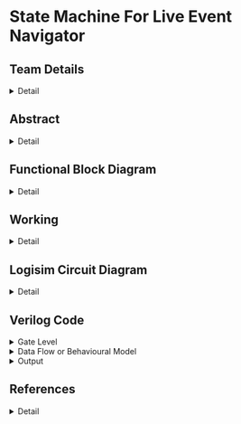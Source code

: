 # State Machine For Live Event Navigator

<!--First section-->
## Team Details
<details>
  <summary>Detail</summary>
  
  > Semester : 3rd Sem B. Tech. CSE

  > Section : S2 

  > Team ID : S2-T13

  > Member-1 : Bade V N R Mahi Tejesh Reddy , 231CS216 , badevnrmahitejeshreddy.231cs216@nitk.edu.in

  > Member-2 : Desu Sai Chaitanya , 231CS220 , saichaitanya.231cs220@nitk.edu.in

  > Member-3 : Lava Kumar Tentu , 231CS230 , lavakumartentu.231cs230@nitk.edu.in
</details>

<!--Second section-->

## Abstract
<details>
  <summary>Detail</summary>

  1. **Motivation**:
   There are situations where people do not know about the events happening and feel unsatisfied
after choosing an event to go to. This project aims for providing a clear blueprint of the event
by classifying all sub-events and problems that are faced in events. So, this event navigator
suggests the individual to proper event according to their interest. This makes the individual
more satisfied and enjoy the event.
This also helps the event manager to conduct further events based on the strength attended
to each event and tracking the major interest of people attending their events.

2. **Problem Statement**:
   Our project focused on building a state machine for live event navigator utilizing the con-
cepts of digital systems, aims for easy navigation between the events going on in a concert or
exhibition. This system puts forward an innovative solution to the individual by keeping them
conscious of the ongoing events through various mediums. It focuses on people’s satisfaction
and their experience towards the event.

3. **Features**:

   •  **Categorizing by event type**:</t>
   > Categorizing by event type helps in organizing events
into various groups based on their characteristics.
   
   •  **Switching between events**:
   > This feature allows individual to navigate between events
easily.

   •  **Seat Allotment**:
   > This dynamic allocation feature allows individual to identify current
availability of seats.
   
   •  **Ticketing system**:
   > This type of system facilitates tax payers and differentiates them
from others.
   
   •  **Time**:
   > Indicating the time helps the individual to know the current status of the event.
   
   •  **Emergency Alarm**:
   > Featuring emergency alarm helps the people to vacate the event
immediately during unfortunate disruptions.
   
   
</details>

## Functional Block Diagram
<details>
  <summary>Detail</summary>
  
  ![S2-T13-draw.io](https://github.com/Lavakumar1807/S2-T13-DDS-Mini-Project/blob/607aad88e5306787821d21be0d134003052b2f7a/Snapshots/S2-T13.draw.io.png)
</details>

## Working
<details>
  <summary>Detail</summary>
  <h3>Outline : </h3>
  
  <p>Usually when a person enters the auditorium or exhibition, there will be numerous
 events going on there. There will be a LED corresponding each event and it lights up when
 the event is going on and has seats available in it. Among the events going on there, the
 person has an option to choose the particular event he likes the most and he can choose that
 event which he wants to go in. After going to a particular event, after some time, he can also
 switch to another event based on his interest and wish, if there are seats available in that event.
    
 There is a special facility for VIP’s or Tax Payer’s, as they can enter any event going on,
 on their wish, independent of seats available in that particular event. Similarly, during switch
ing of an event, seats availability of that event was not considered for them.

 There is also one more facility available for volunteer’s and workers attending the event, where
 they are allowed directly into the particular event without any regulations.</p>

 <h3>Main Process : </h3>

 <p>Initially a person will be entered into the event accordingly to the inputs, where the inputs are person type and vacancy of the event.

If the person entered is a part of general audience then he'll be allowed according to the vacancy denoted by the vacancy indicator, which is constructed using comparator. At this point of time both the present count and total count of the participants will be incremented, where the present count is implemented by using adders, subtractors, registers and total count is implemented by adders, registers. In the case of completely occupied event, he'll be allowed to choose other events accordingly to the same circumstances. Even after entering the event we have a possibility of switching into other events which is co-ordinated by Event switcher, which is developed using basic logic gates. In this case of event switching, present count of the event will be decremented and present count and total count of the event he wants to switch will be incremented.

Correspondingly to the other input of person type denoting worker or volunteer, the event that they wanted to check-in will be directly permitted without considering any seat availability. Since the person was either volunteer or worker, both the present count and total count will not be incremented as don't occupy any seat.

And finally, the last input from person type which indicates a VIP, again in this case the person will be allowed into the particular event that he wanted to visit without considering any vacancy terms. But only the total count of that event will be incremented without disturbing the present count of that event. Even during the time of switching, this particular kind of inputs are directly allowed into event with only total count increment.

We will be having a Emergency alarm and a time counter, which are directly connected to a LED representing each event individually, including a vacancy indicator where it indicates the audience regarding the current possibility of getting into that particular event.
</p>

<h3>Flow Chart : </h3>

![Flow-Chart](https://github.com/Lavakumar1807/S2-T13-DDS-Mini-Project/blob/90429d8379098fcf0efff77102b811ff3fa7471a/Snapshots/Flow%20Chart.draw.io.png)

<h3>Modules Used : </h3>

> Seat Allocator : 

![TT-1](https://github.com/Lavakumar1807/S2-T13-DDS-Mini-Project/blob/90429d8379098fcf0efff77102b811ff3fa7471a/Snapshots/Seat%20Allocator%20Truth%20Table.png)

<p>PC1 = !(P1F + P0F + E1F + E0F)
  
 TC1 = ((!P1F . !P0F) + (P1F . P0F)) . (!E0F . !E1F)
 
 PC2 = (!P1F . !P0F . !E1F . E0F)
 
 TC2 = ((!P1F . !P0F) + (P1F . P0F)) . (!E0F . E1F)
 
 PC3 = (!P1F . !P0F . E1F . !E0F)
 
 TC3 = ((!P1F . !P0F) + (P1F . P0F)) . (E0F . !E1F)
 
 PC4 = (!P1F . !P0F . E1F . E0F)
 
 TC4 = ((!P1F . !P0F) + (P1F . P0F)) . (E0F . E1F)</p>

> Main Person Type :

![TT-2](https://github.com/Lavakumar1807/S2-T13-DDS-Mini-Project/blob/90429d8379098fcf0efff77102b811ff3fa7471a/Snapshots/Final%20Person%20Truth%20Table.jpg)

<p> P1F = (!Switch . P1) + (Switch . !P1)
  
 P2F = (!Switch . P0) + (Switch . !P0)</p>

> Main Event Type :

![TT-3](https://github.com/Lavakumar1807/S2-T13-DDS-Mini-Project/blob/90429d8379098fcf0efff77102b811ff3fa7471a/Snapshots/Final%20Event%20Truth%20Table.jpg)

<p>E1F = (!Switch . E1) + (Switch . !E1)
  
 E2F = (!Switch . E0) + (Switch . !E0)</p>

> Event Switcher :

![TT-4](https://github.com/Lavakumar1807/S2-T13-DDS-Mini-Project/blob/90429d8379098fcf0efff77102b811ff3fa7471a/Snapshots/Count%20Subtractor%20Truth%20Table.jpg)

<p>S1 = (Switch) . !(P1' + P0') . (!E1' . !E0')
  
 S2 = (Switch) . !(P1' + P0') . (!E1' . E0')
 
 S3 = (Switch) . !(P1' + P0') . (E1' . !E0')
 
 S4 = (Switch) . !(P1' + P0') . (E1' . E0')</p>

</details>

## Logisim Circuit Diagram
<details>
  <summary>Detail</summary>

  <h4>Main Circuit</h4> 

   ![Main Circuit](https://github.com/Lavakumar1807/S2-T13-DDS-Mini-Project/blob/6c8b3c78f93405a58323935246eea64b4a912bbb/Snapshots/Main%20Circuit.png)

   <h4>Seat Allocator Module</h4>

   ![Seat Allocator](https://github.com/Lavakumar1807/S2-T13-DDS-Mini-Project/blob/6c8b3c78f93405a58323935246eea64b4a912bbb/Snapshots/Seat%20Allocator.png)

   <h4>Vacancy Indicator Module</h4>

   ![Vacancy Indicator](https://github.com/Lavakumar1807/S2-T13-DDS-Mini-Project/blob/6c8b3c78f93405a58323935246eea64b4a912bbb/Snapshots/Vacancy%20Indicator.png)
   
   <h4>Time Counter Module</h4>

   ![Time Counter](https://github.com/Lavakumar1807/S2-T13-DDS-Mini-Project/blob/6c8b3c78f93405a58323935246eea64b4a912bbb/Snapshots/Time%20Counter.png)
   
   <h4>Register Module</h4>

   ![Register](https://github.com/Lavakumar1807/S2-T13-DDS-Mini-Project/blob/6c8b3c78f93405a58323935246eea64b4a912bbb/Snapshots/Register.png)
   
   <h4>Event Switcher Module</h4>

   ![Event Switcher](https://github.com/Lavakumar1807/S2-T13-DDS-Mini-Project/blob/6c8b3c78f93405a58323935246eea64b4a912bbb/Snapshots/Event%20Switcher.png)
   
</details>

## Verilog Code
<details>
  <summary>Gate Level</summary>
</details>

<details>
  <summary>Data Flow or Behavioural Model </summary>
</details>

<details>
  <summary>Output</summary>
</details>

## References
<details>
  <summary>Detail</summary>
  Your team details go here
</details>
